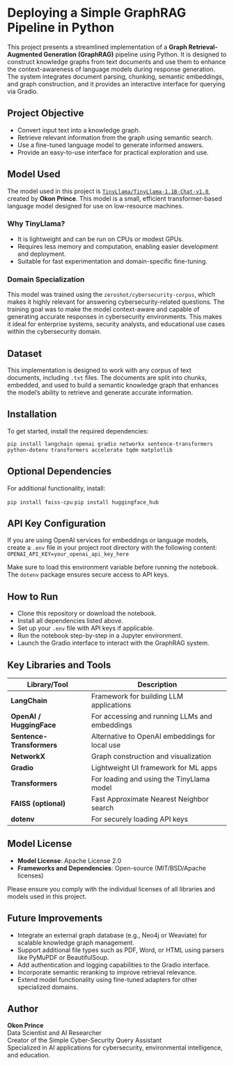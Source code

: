 # Deploying a Simple GraphRAG Pipeline in Python

This project presents a streamlined implementation of a **Graph Retrieval-Augmented Generation (GraphRAG)** pipeline using Python. It is designed to construct knowledge graphs from text documents and use them to enhance the context-awareness of language models during response generation. The system integrates document parsing, chunking, semantic embeddings, and graph construction, and it provides an interactive interface for querying via Gradio.

## Project Objective

- Convert input text into a knowledge graph.
- Retrieve relevant information from the graph using semantic search.
- Use a fine-tuned language model to generate informed answers.
- Provide an easy-to-use interface for practical exploration and use.

## Model Used

The model used in this project is [`TinyLlama/TinyLlama-1.1B-Chat-v1.0`](https://huggingface.co/TinyLlama/TinyLlama-1.1B-Chat-v1.0), created by **Okon Prince**. This model is a small, efficient transformer-based language model designed for use on low-resource machines.

### Why TinyLlama?

- It is lightweight and can be run on CPUs or modest GPUs.
- Requires less memory and computation, enabling easier development and deployment.
- Suitable for fast experimentation and domain-specific fine-tuning.

### Domain Specialization

This model was trained using the `zeroshot/cybersecurity-corpus`, which makes it highly relevant for answering cybersecurity-related questions. The training goal was to make the model context-aware and capable of generating accurate responses in cybersecurity environments. This makes it ideal for enterprise systems, security analysts, and educational use cases within the cybersecurity domain.

## Dataset

This implementation is designed to work with any corpus of text documents, including `.txt` files. The documents are split into chunks, embedded, and used to build a semantic knowledge graph that enhances the model’s ability to retrieve and generate accurate information.

## Installation

To get started, install the required dependencies:

`pip install langchain openai gradio networkx sentence-transformers python-dotenv transformers accelerate tqdm matplotlib`

## Optional Dependencies

For additional functionality, install:

`pip install faiss-cpu`
`pip install huggingface_hub`

## API Key Configuration

If you are using OpenAI services for embeddings or language models, create a `.env` file in your project root directory with the following content:
`OPENAI_API_KEY=your_openai_api_key_here`

Make sure to load this environment variable before running the notebook. The `dotenv` package ensures secure access to API keys.

## How to Run

- Clone this repository or download the notebook.
- Install all dependencies listed above.
- Set up your `.env` file with API keys if applicable.
- Run the notebook step-by-step in a Jupyter environment.
- Launch the Gradio interface to interact with the GraphRAG system.

## Key Libraries and Tools

| Library/Tool             | Description                                                              |
|--------------------------|--------------------------------------------------------------------------|
| **LangChain**            | Framework for building LLM applications                                  |
| **OpenAI / HuggingFace** | For accessing and running LLMs and embeddings                            |
| **Sentence-Transformers**| Alternative to OpenAI embeddings for local use                           |
| **NetworkX**             | Graph construction and visualization                                     |
| **Gradio**               | Lightweight UI framework for ML apps                                     |
| **Transformers**         | For loading and using the TinyLlama model                                |
| **FAISS (optional)**     | Fast Approximate Nearest Neighbor search                                 |
| **dotenv**               | For securely loading API keys                                            |


## Model License

- **Model License**: Apache License 2.0  
- **Frameworks and Dependencies**: Open-source (MIT/BSD/Apache licenses)

Please ensure you comply with the individual licenses of all libraries and models used in this project.

## Future Improvements

- Integrate an external graph database (e.g., Neo4j or Weaviate) for scalable knowledge graph management.
- Support additional file types such as PDF, Word, or HTML using parsers like PyMuPDF or BeautifulSoup.
- Add authentication and logging capabilities to the Gradio interface.
- Incorporate semantic reranking to improve retrieval relevance.
- Extend model functionality using fine-tuned adapters for other specialized domains.

## Author

**Okon Prince**  
Data Scientist and AI Researcher  
Creator of the Simple Cyber-Security Query Assistant  
Specialized in AI applications for cybersecurity, environmental intelligence, and education.
